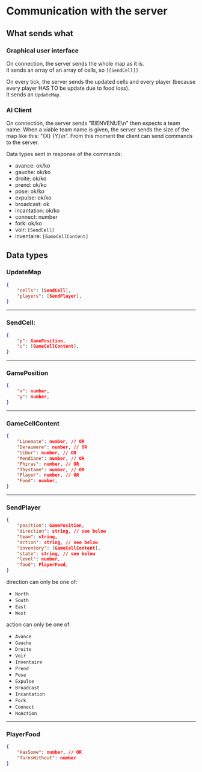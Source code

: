 # Communication with the server

## What sends what

### Graphical user interface

On connection, the server sends the whole map as it is. <br />
It sends an array of an array of cells, so `[[SendCell]]`

On every tick, the server sends the updated cells and every player
(because every player HAS TO be update due to food loss). <br />
It sends an `UpdateMap`.

### AI Client

On connection, the server sends "BIENVENUE\n" then expects a team name. When a viable team name is given, the server sends the size of the map like this: "{X} {Y}\n". From this moment the client can send commands to the server.

Data types sent in response of the commands:
- avance: ok/ko
- gauche: ok/ko
- droite: ok/ko
- prend: ok/ko
- pose: ok/ko
- expulse: ok/ko
- broadcast: ok
- incantation: ok/ko
- connect: number
- fork: ok/ko
- voir: `[SendCell]`
- inventaire: `[GameCellContent]`

## Data types

### UpdateMap

```json
{
	"cells": [SendCell],
	"players": [SendPlayer], 
}
```

---
### SendCell:

```json
{
	"p": GamePosition,
	"c": [GameCellContent], 
}
```

---
### GamePosition

```json
{
	"x": number,
	"y": number, 
}
```

---
### GameCellContent

```json
{
	"Linemate": number, // OR
	"Deraumere": number, // OR
	"Sibur": number, // OR
	"Mendiane": number, // OR
	"Phiras": number, // OR
	"Thystame": number, // OR
	"Player": number, // OR
	"Food": number,
}
```

---
### SendPlayer

```json
{
	"position": GamePosition,
	"direction": string, // see below
	"team": string,
	"action": string, // see below
	"inventory": [GameCellContent],
	"state": string, // see below
	"level": number,
	"food": PlayerFood,
}
```

direction can only be one of:
- `North`
- `South`
- `East`
- `West`

action can only be one of:
- `Avance`
- `Gauche`
- `Droite`
- `Voir`
- `Inventaire`
- `Prend`
- `Pose`
- `Expulse`
- `Broadcast`
- `Incantation`
- `Fork`
- `Connect`
- `NoAction`

---
### PlayerFood
```json
{
	"HasSome": number, // OR
	"TurnsWithout": number
}
```